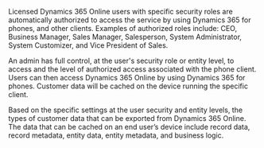 Licensed Dynamics 365 Online users with specific security roles are automatically authorized to access the service by using Dynamics 365 for phones, and other clients. Examples of authorized roles include: CEO, Business Manager, Sales Manager, Salesperson, System Administrator, System Customizer, and Vice President of Sales.
  
 An admin has full control, at the user's security role or entity level, to access and the level of authorized access associated with the phone client. Users can then access Dynamics 365 Online by using Dynamics 365 for phones. Customer data will be cached on the device running the specific client.  
  
 Based on the specific settings at the user security and entity levels, the types of customer data that can be exported from Dynamics 365 Online. The data that can be cached on an end user’s device include record data, record metadata, entity data, entity metadata, and business logic.